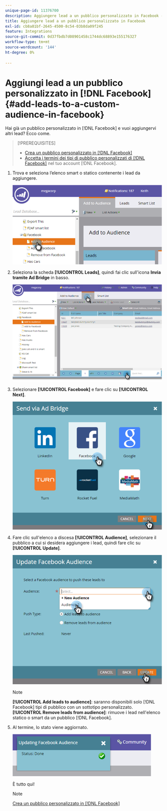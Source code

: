 ```yaml
---
unique-page-id: 11376700
description: Aggiungere lead a un pubblico personalizzato in Facebook - Documentazione di Marketo - Documentazione del prodotto
title: Aggiungere lead a un pubblico personalizzato in Facebook
exl-id: cb8a81bf-2645-4500-8c54-03b8da09f245
feature: Integrations
source-git-commit: 0d37fbdb7d08901458c1744dc68893e155176327
workflow-type: tm+mt
source-wordcount: '144'
ht-degree: 0%

---
```


# Aggiungi lead a un pubblico personalizzato in [!DNL Facebook] {#add-leads-to-a-custom-audience-in-facebook}

Hai già un pubblico personalizzato in [!DNL Facebook] e vuoi aggiungervi altri lead? Ecco come.

>[!PREREQUISITES]
>
>* [Crea un pubblico personalizzato in [!DNL Facebook]](/help/marketo/product-docs/demand-generation/facebook/create-a-custom-audience-in-facebook.md)
>* [Accetta i termini dei tipi di pubblico personalizzati di  [!DNL Facebook]](https://www.facebook.com/ads/manage/customaudiences/tos.php) nel tuo account [!DNL Facebook].
>

1. Trova e seleziona l’elenco smart o statico contenente i lead da aggiungere.

   ![](assets/one.png)

1. Seleziona la scheda **[!UICONTROL Leads]**, quindi fai clic sull&#39;icona **Invia tramite Ad Bridge** in basso.

   ![](assets/two-1.png)

1. Selezionare **[!UICONTROL Facebook]** e fare clic su **[!UICONTROL Next]**.

   ![](assets/three.png)

1. Fare clic sull&#39;elenco a discesa **[!UICONTROL Audience]**, selezionare il pubblico a cui si desidera aggiungere i lead, quindi fare clic su **[!UICONTROL Update]**.

   ![](assets/4.png)

   >[!NOTE]
   >
   >**[!UICONTROL Add leads to audience]**: saranno disponibili solo [!DNL Facebook] tipi di pubblico con un sottotipo personalizzato.\
   >**[!UICONTROL Remove leads from audience]**: rimuove i lead nell&#39;elenco statico o smart da un pubblico [!DNL Facebook].

1. Al termine, lo stato viene aggiornato.

   ![](assets/five-1.png)

   È tutto qui!

   >[!NOTE]
   >
   >[Crea un pubblico personalizzato in [!DNL Facebook]](/help/marketo/product-docs/demand-generation/facebook/create-a-custom-audience-in-facebook.md)

